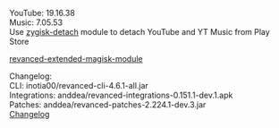 YouTube: 19.16.38  
Music: 7.05.53  
Use [zygisk-detach](https://github.com/j-hc/zygisk-detach) module to detach YouTube and YT Music from Play Store  

[revanced-extended-magisk-module](https://github.com/MatadorProBr/revanced-extended-magisk-module)  

Changelog:  
CLI: inotia00/revanced-cli-4.6.1-all.jar  
Integrations: anddea/revanced-integrations-0.151.1-dev.1.apk  
Patches: anddea/revanced-patches-2.224.1-dev.3.jar  
[Changelog](https://github.com/anddea/revanced-patches/releases/tag/vdev.3)  
